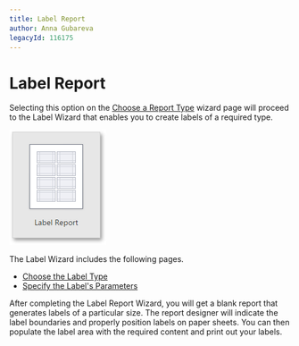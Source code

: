 ```yaml
---
title: Label Report
author: Anna Gubareva
legacyId: 116175
---
```

# Label Report
Selecting this option on the [Choose a Report Type](choose-a-report-type.md) wizard page will proceed to the Label Wizard that enables you to create labels of a required type.

![web-designer-report-type-label](../../../../images/img125726.png)

The Label Wizard includes the following pages.
* [Choose the Label Type](label-report/choose-the-label-type.md)
* [Specify the Label's Parameters](label-report/specify-the-labels-parameters.md)

After completing the Label Report Wizard, you will get a blank report that generates labels of a particular size. The report designer will indicate the label boundaries and properly position labels on paper sheets. You can then populate the label area with the required content and print out your labels.